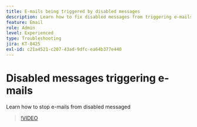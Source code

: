 ```yaml
---
title: E-mails being triggered by disabled messages
description: Learn how to fix disabled messages from triggering e-mails
feature: Email
role: Admin
level: Experienced
type: Troubleshooting
jira: KT-8425
exl-id: c21a4521-c207-43ad-9dfc-ea64b377e440
---
```

# Disabled messages triggering e-mails

Learn how to stop e-mails from disabled messaged
>[!VIDEO](https://video.tv.adobe.com/v/335981?quality=12&learn=on)
